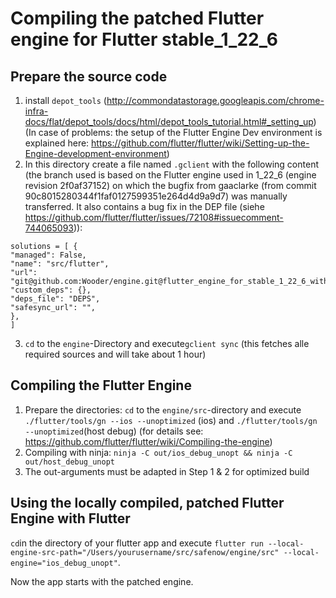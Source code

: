 # Compiling the patched Flutter engine for Flutter stable_1_22_6

## Prepare the source code

1. install `depot_tools` (<http://commondatastorage.googleapis.com/chrome-infra-docs/flat/depot_tools/docs/html/depot_tools_tutorial.html#_setting_up>) (In case of problems: the setup of the Flutter Engine Dev environment is explained here: <https://github.com/flutter/flutter/wiki/Setting-up-the-Engine-development-environment>)
2. In this directory create a file named `.gclient` with the following content (the branch used is based on the Flutter engine used in 1_22_6 (engine revision 2f0af37152) on which the bugfix from gaaclarke (from commit 90c8015280344f1faf0127599351e264d4d9a9d7) was manually transferred. It also contains a bug fix in the DEP file (siehe <https://github.com/flutter/flutter/issues/72108#issuecomment-744065093>)):

  ```
  solutions = [ {
  "managed": False,
  "name": "src/flutter",
  "url": "git@github.com:Wooder/engine.git@flutter_engine_for_stable_1_22_6_with_gpu_disable_sync_switch_via_appstate_fix",
  "custom_deps": {},
  "deps_file": "DEPS",
  "safesync_url": "",
  },
  ]
  ```

3. `cd` to the `engine`-Directory and execute`gclient sync` (this fetches alle required sources and will take about 1 hour)

## Compiling the Flutter Engine

1. Prepare the directories: `cd` to the `engine/src`-directory and execute `./flutter/tools/gn --ios --unoptimized` (ios) and `./flutter/tools/gn --unoptimized`(host debug) (for details see: <https://github.com/flutter/flutter/wiki/Compiling-the-engine>)
2. Compiling with ninja: `ninja -C out/ios_debug_unopt && ninja -C out/host_debug_unopt`
3. The out-arguments must be adapted in Step 1 & 2 for optimized build

## Using the locally compiled, patched Flutter Engine with Flutter

`cd`in the directory of your flutter app and execute `flutter run --local-engine-src-path="/Users/yourusername/src/safenow/engine/src" --local-engine="ios_debug_unopt"`.

Now the app starts with the patched engine.

